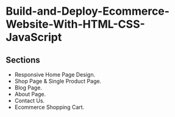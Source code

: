# Build-and-Deploy-Ecommerce-Website-With-HTML-CSS-JavaScript
## Sections
-  Responsive Home Page Design.
-  Shop Page & Single Product Page.
-  Blog Page.
-  About Page.
-  Contact Us.
-  Ecommerce Shopping Cart.


